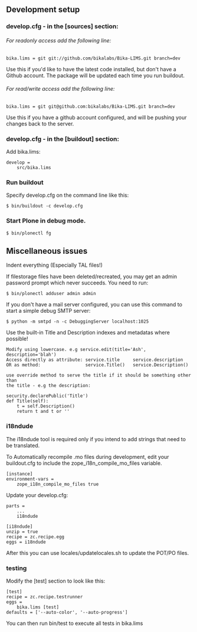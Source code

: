 Development setup
-----------------

### develop.cfg - in the [sources] section:

###### For readonly access add the following line:

    bika.lims = git git://github.com/bikalabs/Bika-LIMS.git branch=dev

Use this if you'd like to have the latest code installed, but don't have a
Github account.  The package will be updated each time you run buildout.

###### For read/write access add the following line:

    bika.lims = git git@github.com:bikalabs/Bika-LIMS.git branch=dev

Use this if you have a github account configured, and will be pushing your
changes back to the server.

### develop.cfg - in the [buildout] section:

Add bika.lims:

    develop =
        src/bika.lims

### Run buildout

Specify develop.cfg on the command line like this:

    $ bin/buildout -c develop.cfg

### Start Plone in debug mode.

    $ bin/plonectl fg

Miscellaneous issues
--------------------

Indent everything (Especially TAL files!)

If filestorage files have been deleted/recreated, you may get an
admin password prompt which never succeeds.  You need to run:

    $ bin/plonectl adduser admin admin

If you don't have a mail server configured, you can use this command to start
a simple debug SMTP server:

    $ python -m smtpd -n -c DebuggingServer localhost:1025

Use the built-in Title and Description indexes and metadatas where possible!

    Modify using lowercase. e.g service.edit(title='Ash', description='blah')
    Access directly as attribute: service.title     service.description
    OR as method:                 service.Title()   service.Description()

    use override method to serve the title if it should be something other than
    the title - e.g the description:

    security.declarePublic('Title')
    def Title(self):
        t = self.Description()
        return t and t or ''

### i18ndude

The i18ndude tool is required only if you intend to add strings that need to
be translated.

To Automatically recompile .mo files during development, edit your
buildout.cfg to include the zope_i18n_compile_mo_files variable.

    [instance]
    environment-vars =
        zope_i18n_compile_mo_files true

Update your develop.cfg:

    parts =
        ...
        i18ndude

    [i18ndude]
    unzip = true
    recipe = zc.recipe.egg
    eggs = i18ndude

After this you can use locales/updatelocales.sh to update the POT/PO files.

### testing

Modify the [test] section to look like this:

    [test]
    recipe = zc.recipe.testrunner
    eggs =
        bika.lims [test]
    defaults = ['--auto-color', '--auto-progress']

You can then run bin/test to execute all tests in bika.lims

